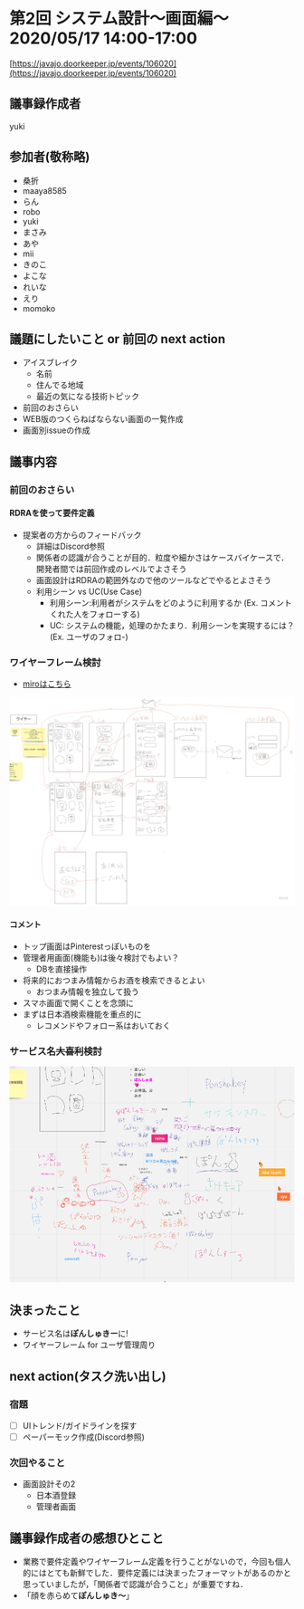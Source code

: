 # 第2回 システム設計〜画面編〜 2020/05/17 14:00-17:00
[https://javajo.doorkeeper.jp/events/106020](https://javajo.doorkeeper.jp/events/106020)
## 議事録作成者
yuki

## 参加者(敬称略)
- 桑折
- maaya8585
- らん
- robo
- yuki
- まさみ
- あや
- mii
- きのこ
- よこな
- れいな
- えり
- momoko

## 議題にしたいこと or 前回の next action
- アイスブレイク
  - 名前
  - 住んでる地域
  - 最近の気になる技術トピック
- 前回のおさらい
- WEB版のつくらねばならない画面の一覧作成
- 画面別issueの作成

## 議事内容
### 前回のおさらい
#### RDRAを使って要件定義
- 提案者の方からのフィードバック
    - 詳細はDiscord参照
    - 関係者の認識が合うことが目的．粒度や細かさはケースバイケースで．開発者間では前回作成のレベルでよさそう
    - 画面設計はRDRAの範囲外なので他のツールなどでやるとよさそう
    - 利用シーン vs UC(Use Case)
        - 利用シーン:利用者がシステムをどのように利用するか (Ex. コメントくれた人をフォローする)
        - UC: システムの機能，処理のかたまり．利用シーンを実現するには？ (Ex. ユーザのフォロ-)

### ワイヤーフレーム検討
- [miroはこちら](https://miro.com/app/board/o9J_ktzRgdo=/)

![作成した図](images/2nd/2-wireframe.jpg)

#### コメント
- トップ画面はPinterestっぽいものを
- 管理者用画面(機能も)は後々検討でもよい？
    - DBを直接操作
- 将来的におつまみ情報からお酒を検索できるとよい
    - おつまみ情報を独立して扱う
- スマホ画面で開くことを念頭に
- まずは日本酒検索機能を重点的に
    - レコメンドやフォロー系はおいておく

### サービス名~~大喜利~~検討
![決定までの長い道のり](images/2nd/2-journey2ponshukey.png)


##  決まったこと
- サービス名は**ぽんしゅきー**に!
- ワイヤーフレーム for ユーザ管理周り

## next action(タスク洗い出し)
### 宿題
- [ ] UIトレンド/ガイドラインを探す
- [ ] ペーパーモック作成(Discord参照)

### 次回やること
- 画面設計その2
    - 日本酒登録
    - 管理者画面

## 議事録作成者の感想ひとこと
- 業務で要件定義やワイヤーフレーム定義を行うことがないので，今回も個人的にはとても新鮮でした．要件定義には決まったフォーマットがあるのかと思っていましたが，「関係者で認識が合うこと」が重要ですね．
- 「顔を赤らめて**ぽんしゅき〜**」
